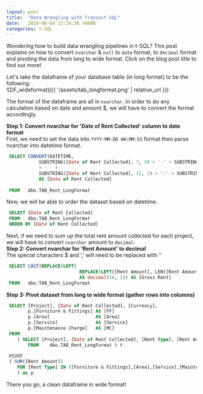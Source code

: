 ```yaml
---
layout: post
title:  "Data Wrangling with Transact-SQL"
date:   2019-06-04 13:24:36 +0800
categories: t-SQL
---
```

Wondering how to build data wrangling pipelines in t-SQL? This post explains on how to convert `nvarchar` & `null` to `date` format, to `decimal` format and pivoting the data from long to wide format. Click on the blog post title to find out more!<br>


Let's take the dataframe of your database table (in long format) to be the following:<br>
![DF_wideformat]({{ '/assets/tab_longformat.png' | relative_url }}) 

The format of the dataframe are all in `nvarchar`. In order to do any calculation based on date and amount $, we will have to convert the format accordingly. <br>

**Step 1: Convert nvarchar for 'Date of Rent Collected' column to date format** <br> 
First, we need to set the data into `YYYY-MM-DD HH:MM:SS` format then parse nvarchar into datetime format.
```sql
 SELECT CONVERT(DATETIME, 
  			SUBSTRING([Date of Rent Collected], 7, 4) + '-' + SUBSTRING([Date of Rent Collected], 4, 2) + '-' + SUBSTRING([Date of Rent Collected],1, 2) 
  			+ ' ' + 
  			SUBSTRING([Date of Rent Collected], 12, 2) + ':' + SUBSTRING([Date of Rent Collected], 15, 2) + ':' + SUBSTRING([Date of Rent Collected], 18, 2), 120) 
  			AS [Date of Rent Collected]
 
 FROM 	dbo.TAB_Rent_LongFormat
```
Now, we will be able to order the dataset based on datetime:
```sql
 SELECT [Date of Rent Collected]
 FROM 	dbo.TAB_Rent_LongFormat
 ORDER BY [Date of Rent Collected]
```

Next, if we need to sum up the total rent amount collected for each project, we will have to convert `nvarchar` amount to `decimal`: <br>
**Step 2: Convert nvarchar for 'Rent Amount' to decimal** <br>
The special characters $ and ',' will need to be replaced with ''
```sql
 SELECT CAST(REPLACE(LEFT(
 						   REPLACE(LEFT([Rent Amount], LEN([Rent Amount]) - 3), ',', ''), '$', '')
                           AS decimal(18, 2)) AS [Gross Rent]
 FROM 	dbo.TAB_Rent_LongFormat
```

**Step 3: Pivot dataset from long to wide format (gather rows into columns)** <br>

```sql
 SELECT [Project], [Date of Rent Collected], [Currency],
 		p.[Furniture & Fittings] AS [FF]
 		p.[Area]                 AS [Area]
 		p.[Service]			  	 AS [Service]
 		p.[Maintenance Charge]   AS [MC]
 FROM 
 	( SELECT [Project], [Date of Rent Collected], [Rent Type], [Rent Amount] [Currency],
 		FROM 	dbo.TAB_Rent_LongFormat ) t

 PIVOT 
 ( SUM([Rent Amount])
 	FOR [Rent Type] IN ([Furniture & Fittings],[Area],[Service],[Maintenance Charge])
 	) as p
```

There you go, a clean dataframe in wide format! <br>
